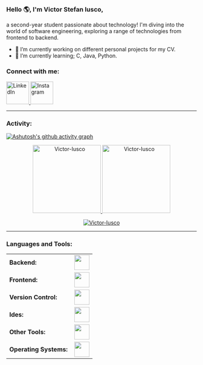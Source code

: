 <link rel="stylesheet" type='text/css' href="https://cdn.jsdelivr.net/gh/devicons/devicon@latest/devicon.min.css" />

### Hello 🌎, I'm Victor Stefan Iusco,

a second-year student passionate about technology! I'm diving into the world of software engineering, exploring a range of technologies from frontend to backend.

- 🔭 I’m currently working on different personal projects for my CV.
- 🌱 I’m currently learning; C, Java, Python.

<h3 align="left">Connect with me:</h3>
<p align="left">
  <a href="https://www.linkedin.com/in/victor-iusco-54ab97287/" target="blank">
    <img src="https://cdn.jsdelivr.net/gh/devicons/devicon/icons/linkedin/linkedin-original.svg" alt="LinkedIn" height="60" width="60">
  </a>
  <a href="https://www.instagram.com/_iusco_victor_/" target="blank">
    <img src="https://upload.wikimedia.org/wikipedia/commons/a/a5/Instagram_icon.png" alt="Instagram" height="60" width="60">
  </a>
</p>

---

<h3 align="left">Activity:</h3>

[![Ashutosh's github activity graph](https://github-readme-activity-graph.vercel.app/graph?username=Victor-Iusco&bg_color=100f0f&color=4c5e9e&line=4c569e&point=403e41&area=true&hide_border=true)](https://github.com/ashutosh00710/github-readme-activity-graph)

<div align="center">
  <a href="https://github.com/Victor-Iusco">
    <img height="180em" src="https://github-readme-stats.vercel.app/api/top-langs?username=Victor-Iusco&show_icons=true&locale=en&layout=compact&theme=tokyonight" alt="Victor-Iusco"/>
    <img height="180em" src="https://github-readme-stats.vercel.app/api?username=Victor-Iusco&show_icons=true&locale=en&layout=compact&theme=tokyonight" alt="Victor-Iusco"/>
  </a>
</div>
<p align="center">
  <a href="https://github.com/Victor-Iusco">
    <img src="https://github-readme-streak-stats.herokuapp.com/?user=Victor-Iusco&&theme=tokyonight" alt="Victor-Iusco" />
  </a>
</p>

---

<h3 align="left">Languages and Tools:</h3>
<table>
    <tr>
      <td style="font-weight: bold; padding-right: 10px; vertical-align: center; border: none;">Backend:</td>
      <td><img height="40" src="https://skillicons.dev/icons?i=java,c,python,rust"/></td>
    </tr>
    <tr>
        <td style="font-weight: bold; padding-right: 10px; vertical-align: center; border: none;">Frontend:</td>
        <td><img height="40" src="https://skillicons.dev/icons?i=react,html,css,js"/></td>
    </tr>
    <tr>
        <td style="font-weight: bold; padding-right: 10px; vertical-align: center; border: none;">Version Control:</td>
        <td><img height="40" src="https://skillicons.dev/icons?i=git,github,gitlab"/></td>
    </tr>
    <tr>
        <td style="font-weight: bold; padding-right: 10px; vertical-align: center; border: none;">Ides:</td>
        <td><img height="40" src="https://skillicons.dev/icons?i=vscode,idea"/></td>
    </tr>
    <tr>
        <td style="font-weight: bold; padding-right: 10px; vertical-align: center; border: none;">Other Tools:</td>
        <td><img height="40" src="https://skillicons.dev/icons?i=bash,latex,md,octave"/></td>
    </tr>
    <tr>
        <td style="font-weight: bold; padding-right: 10px; vertical-align: center; border: none;">Operating Systems:</td>
        <td><img height="40" src="https://skillicons.dev/icons?i=windows,ubuntu,arch,fedora"/></td>
    </tr>
</table>
